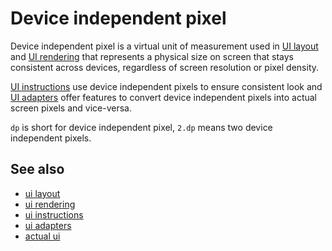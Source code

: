# Device independent pixel

Device independent pixel is a virtual unit of measurement used in [UI layout](def://) 
and [UI rendering](def://) that represents a physical size on screen that stays consistent 
across devices, regardless of screen resolution or pixel density.

[UI instructions](def://) use device independent pixels to ensure consistent look and
[UI adapters](def://) offer features to convert device independent pixels into 
actual screen pixels and vice-versa.

`dp` is short for device independent pixel, `2.dp` means two device independent pixels.

## See also

- [ui layout](def://)
- [ui rendering](def://)
- [ui instructions](def://)
- [ui adapters](def://)
- [actual ui](def://)